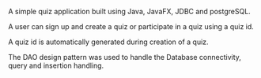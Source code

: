 A simple quiz application built using Java, JavaFX, JDBC and postgreSQL.

A user can sign up and create a quiz or participate in a quiz using a quiz id.

A quiz id is automatically generated during creation of a quiz.

The DAO design pattern was used to handle the Database connectivity, query and insertion handling.


